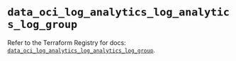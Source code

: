 # `data_oci_log_analytics_log_analytics_log_group`

Refer to the Terraform Registry for docs: [`data_oci_log_analytics_log_analytics_log_group`](https://registry.terraform.io/providers/oracle/oci/7.19.0/docs/data-sources/log_analytics_log_analytics_log_group).
